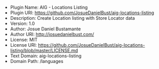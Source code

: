 - Plugin Name:  AIG - Locations Listing
- Plugin URI:   https://github.com/JosueDanielBust/aig-locations-listing
- Description:  Create Location listing with Store Locator data
- Version:      1.0
- Author:       Josue Daniel Bustamante
- Author URI:   http://josuedanielbust.com/
- License:      MIT
- License URI:  https://github.com/JosueDanielBust/aig-locations-listing/blob/master/LICENSE.md
- Text Domain:  aig-locations-listing
- Domain Path:  /languages